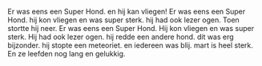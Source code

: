 Er was eens een Super Hond. en hij kan vliegen!
Er was eens een Super Hond. hij kon vliegen en was super sterk. hij had ook lezer ogen.
Toen stortte hij neer.
Er was eens een Super Hond. 
Hij kon vliegen en was super sterk. 
Hij had ook lezer ogen. 
hij redde een andere hond. 
dit was erg bijzonder.
hij stopte een meteoriet.
en iedereen was blij.
mart is heel sterk.
En ze leefden nog lang en gelukkig.

